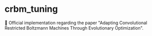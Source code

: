# crbm_tuning
📄 Official implementation regarding the paper "Adapting Convolutional Restricted Boltzmann Machines Through Evolutionary Optimization".
